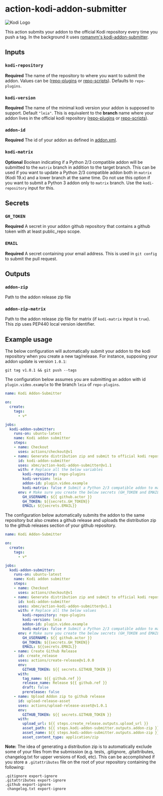 # action-kodi-addon-submitter

![Kodi Logo](https://github.com/xbmc/xbmc/raw/master/docs/resources/banner_slim.png)

This action submits your addon to the official Kodi repository every time you push a tag. In the background it uses [romanvm's kodi-addon-submitter](https://github.com/romanvm/kodi-addon-submitter).

## Inputs

### `kodi-repository`

**Required** The name of the repository to where you want to submit the addon. Values can be ([repo-plugins](https://github.com/xbmc/repo-plugins) or [repo-scripts](https://github.com/xbmc/repo-scripts)). Defaults to `repo-plugins`.

### `kodi-version`

**Required** The name of the minimal kodi version your addon is supposed to support. Default `"leia"`.
This is equivalent to the **branch** name where your addon lives in the official kodi repository ([repo-plugins](https://github.com/xbmc/repo-plugins/branches) or [repo-scripts](https://github.com/xbmc/repo-scripts/branches)).

### `addon-id`

**Required** The id of your addon as defined in [addon.xml](https://kodi.wiki/view/Addon.xml).

### `kodi-matrix`

**Optional** Boolean indicating if a Python 2/3 compatible addon will be submitted to the `matrix` branch in addition to the target branch. This can be used if you want to update a Python 2/3 compatible addon both in `matrix` (Kodi 19.x) and a lower branch at the same time. Do not use this option if you want to submit a Python 3 addon only to `matrix` branch. Use the `kodi-repository` input for this.

## Secrets

### `GH_TOKEN`

**Required** A secret in your addon github repository that contains a github token with at least public_repo scope.

### `EMAIL`

**Required** A secret containing your email address. This is used in `git config` to submit the pull request.

## Outputs

### `addon-zip`

Path to the addon release zip file

### `addon-zip-matrix`

Path to the addon release zip file for matrix (if `kodi-matrix` input is `true`). This zip uses PEP440 local version identifier.

## Example usage

The below configuration will automatically submit your addon to the kodi repository when you create a new tag/release. For instance, supposing your addon update is version `1.0.1`:

`git tag v1.0.1 && git push --tags`

The configuration below assumes you are submitting an addon with id `plugin.video.example` to the branch `leia` of `repo-plugins`.

```yaml
name: Kodi Addon-Submitter

on:
  create:
    tags:
      - v*

jobs:
  kodi-addon-submitter:
    runs-on: ubuntu-latest
    name: Kodi addon submitter
    steps:
    - name: Checkout
      uses: actions/checkout@v1
    - name: Generate distribution zip and submit to official kodi repository
      id: kodi-addon-submitter
      uses: xbmc/action-kodi-addon-submitter@v1.1
      with: # Replace all the below variables
        kodi-repository: repo-plugins
        kodi-version: leia
        addon-id: plugin.video.example
        kodi-matrix: false # Submit a Python 2/3 compatible addon to matrix branch in addition to the target branch
      env: # Make sure you create the below secrets (GH_TOKEN and EMAIL)
        GH_USERNAME: ${{ github.actor }}
        GH_TOKEN: ${{secrets.GH_TOKEN}}
        EMAIL: ${{secrets.EMAIL}}
```

The configuration below automatically submits the addon to the same repository but also creates a github release and uploads the distribution zip to the github releases section of your github repository.


```yaml
name: Kodi Addon-Submitter

on:
  create:
    tags:
      - v*

jobs:
  kodi-addon-submitter:
    runs-on: ubuntu-latest
    name: Kodi addon submitter
    steps:
    - name: Checkout
      uses: actions/checkout@v1
    - name: Generate distribution zip and submit to official kodi repository
      id: kodi-addon-submitter
      uses: xbmc/action-kodi-addon-submitter@v1.1
      with: # Replace all the below values
        kodi-repository: repo-plugins
        kodi-version: leia
        addon-id: plugin.video.example
        kodi-matrix: false # Submit a Python 2/3 compatible addon to matrix branch in addition to the target branch
      env: # Make sure you create the below secrets (GH_TOKEN and EMAIL)
        GH_USERNAME: ${{ github.actor }}
        GH_TOKEN: ${{secrets.GH_TOKEN}}
        EMAIL: ${{secrets.EMAIL}}
    - name: Create Github Release
      id: create_release
      uses: actions/create-release@v1.0.0
      env:
        GITHUB_TOKEN: ${{ secrets.GITHUB_TOKEN }}
      with:
        tag_name: ${{ github.ref }}
        release_name: Release ${{ github.ref }}
        draft: false
        prerelease: false
    - name: Upload Addon zip to github release
      id: upload-release-asset
      uses: actions/upload-release-asset@v1.0.1
      env:
        GITHUB_TOKEN: ${{ secrets.GITHUB_TOKEN }}
      with:
        upload_url: ${{ steps.create_release.outputs.upload_url }}
        asset_path: ${{ steps.kodi-addon-submitter.outputs.addon-zip }}
        asset_name: ${{ steps.kodi-addon-submitter.outputs.addon-zip }}
        asset_content_type: application/zip

```

**Note:** The idea of generating a distribution zip is to automatically exclude some of your files from the submission (e.g. tests, .gitignore, .gitattributes, changelog.txt for upper versions of Kodi, etc). This can be accomplished if you store a `.gitattributes` file on the root of your repository containing the following:

```
.gitignore export-ignore
.gitattributes export-ignore
.github export-ignore
 changelog.txt export-ignore
```

